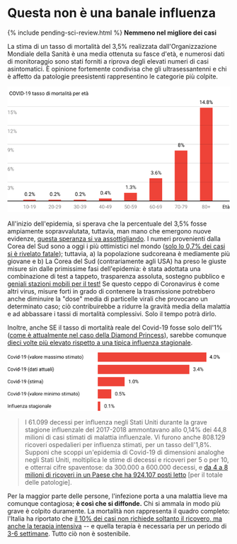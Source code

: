# Questa non è una banale influenza

{% include pending-sci-review.html %}
**Nemmeno nel migliore dei casi**

La stima di un tasso di mortalità del 3,5% realizzata dall'Organizzazione Mondiale della Sanità è una media ottenuta su fasce d'età, e numerosi dati di monitoraggio sono stati forniti a riprova degli elevati numeri di casi asintomatici. È opinione fortemente condivisa che gli ultrasessantenni e chi è affetto da patologie preesistenti rappresentino le categorie più colpite.

![Grafico che mostra come il tasso di mortalità del COVID-19 raggiunge l'apice al 14,8% negli adulti sopra gli 80 anni, mentre è al di sotto dell'1% nelle persone sotto i 50 anni](/it/images/mortality-rate-by-age.svg)

All'inizio dell'epidemia, si sperava che la percentuale del 3,5% fosse ampiamente sopravvalutata, tuttavia, man mano che emergono nuove evidenze, [questa speranza si va assottigliando](https://www.statnews.com/2020/02/25/new-data-from-china-buttress-fears-about-high-coronavirus-fatality-rate-who-expert-says/). I numeri provenienti dalla Corea del Sud sono a oggi i più ottimistici nel mondo ([solo lo 0,7% dei casi si è rivelato fatale](https://twitter.com/marcelsalathe/status/1236914078632812544)); tuttavia, a) la popolazione sudcoreana è mediamente più giovane e b) La Corea del Sud (contrariamente agli USA) ha preso le giuste misure sin dalle primissime fasi dell'epidemia: è stata adottata una combinazione di test a tappeto, trasparenza assoluta, sostegno pubblico e [geniali stazioni mobili per il test!](https://twitter.com/cnni/status/1234524871226482688) Se questo ceppo di Coronavirus è come altri virus, misure forti in grado di contenere la trasmissione potrebbero anche diminuire la "dose" media di particelle virali che provocano un determinato caso; ciò contribuirebbe a ridurre la gravità media della malattia e ad abbassare i tassi di mortalità complessivi. Solo il tempo potrà dirlo.

Inoltre, anche SE il tasso di mortalità reale del Covid-19 fosse solo dell'1% ([come è attualmente nel caso della Diamond Princess](https://wwwnc.cdc.gov/eid/article/26/6/20-0452_article)), sarebbe comunque [dieci volte più elevato rispetto a una tipica influenza stagionale](https://www.bloomberg.com/opinion/articles/2020-03-05/how-bad-is-the-coronavirus-let-s-compare-with-sars-ebola-flu).

![Istogramma con tassi di mortalità stimato tra il 0,5% ed il 4,0%, paragonato all'influenza stagionale con un tasso del 0,1%](/it/images/mortality-rate.svg)

> I 61.099 decessi per influenza negli Stati Uniti durante la grave stagione influenzale del 2017-2018 ammontavano allo 0,14% dei 44,8 milioni di casi stimati di malattia influenzale. Vi furono anche 808.129 ricoveri ospedalieri per influenza stimati, per un tasso dell'1,8%. Supponi che scoppi un'epidemia di Covid-19 di dimensioni analoghe negli Stati Uniti, moltiplica le stime di decessi e ricoveri per 5 o per 10, e otterrai cifre spaventose: da 300.000 a 600.000 decessi, e [da 4 a 8 milioni di ricoveri in un Paese che ha 924.107 posti letto](https://www.bloomberg.com/opinion/articles/2020-03-05/how-bad-is-the-coronavirus-let-s-compare-with-sars-ebola-flu) \[per il totale delle patologie\].

Per la maggior parte delle persone, l'infezione porta a una malattia lieve ma comunque contagiosa; **è così che si diffonde.** Chi si ammala in modo più grave è colpito duramente. La mortalità non rappresenta il quadro completo: l'Italia ha riportato che [il 10% dei casi non richiede soltanto il ricovero, ma anche la terapia intensiva](https://twitter.com/marcelsalathe/status/1235662457261023232) -- e quella terapia è necessaria per un periodo di [3-6 settimane](https://www.washingtonpost.com/health/2020/03/07/how-doctors-treat-sickest-coronavirus-patients/). Tutto ciò non è sostenibile.
